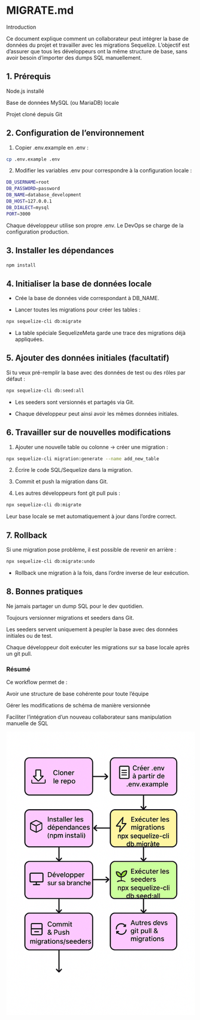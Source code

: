 # MIGRATE.md
Introduction

Ce document explique comment un collaborateur peut intégrer la base de données du projet et travailler avec les migrations Sequelize.
L’objectif est d’assurer que tous les développeurs ont la même structure de base, sans avoir besoin d’importer des dumps SQL manuellement.

## 1. Prérequis

Node.js installé

Base de données MySQL (ou MariaDB) locale

Projet cloné depuis Git

## 2. Configuration de l’environnement

1. Copier .env.example en .env :

```bash
cp .env.example .env
```
2. Modifier les variables .env pour correspondre à la configuration locale :

```bash
DB_USERNAME=root
DB_PASSWORD=password
DB_NAME=database_development
DB_HOST=127.0.0.1
DB_DIALECT=mysql
PORT=3000
```

Chaque développeur utilise son propre .env. Le DevOps se charge de la configuration production.

## 3. Installer les dépendances

```bash
npm install
```

## 4. Initialiser la base de données locale

- Crée la base de données vide correspondant à DB_NAME.

- Lancer toutes les migrations pour créer les tables :

```bash
npx sequelize-cli db:migrate

```
- La table spéciale SequelizeMeta garde une trace des migrations déjà appliquées.

## 5. Ajouter des données initiales (facultatif)

Si tu veux pré-remplir la base avec des données de test ou des rôles par défaut :

```bash
npx sequelize-cli db:seed:all
```

- Les seeders sont versionnés et partagés via Git.

- Chaque développeur peut ainsi avoir les mêmes données initiales.

## 6. Travailler sur de nouvelles modifications

1. Ajouter une nouvelle table ou colonne → créer une migration :

```bash
npx sequelize-cli migration:generate --name add_new_table
```
2. Écrire le code SQL/Sequelize dans la migration.

3. Commit et push la migration dans Git.

4. Les autres développeurs font git pull puis :

```bash
npx sequelize-cli db:migrate
```
Leur base locale se met automatiquement à jour dans l’ordre correct.

## 7. Rollback

Si une migration pose problème, il est possible de revenir en arrière :
```bash
npx sequelize-cli db:migrate:undo

```
- Rollback une migration à la fois, dans l’ordre inverse de leur exécution.

## 8. Bonnes pratiques

Ne jamais partager un dump SQL pour le dev quotidien.

Toujours versionner migrations et seeders dans Git.

Les seeders servent uniquement à peupler la base avec des données initiales ou de test.

Chaque développeur doit exécuter les migrations sur sa base locale après un git pull.

### Résumé

Ce workflow permet de :

Avoir une structure de base cohérente pour toute l’équipe

Gérer les modifications de schéma de manière versionnée

Faciliter l’intégration d’un nouveau collaborateur sans manipulation manuelle de SQL

![Schéma de migration](./images/schema_migrate.png)

